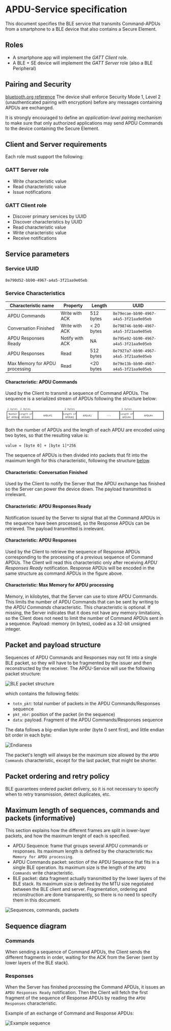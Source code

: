 # APDU-Service specification

This document specifies the BLE service that transmits Command-APDUs from a smartphone to a BLE device that also contains a Secure Element.

## Roles
- A smartphone app will implement the *GATT Client* role.
- A BLE + SE device will implement the *GATT Server* role (also a BLE Peripheral)

## Pairing and Security
[bluetooth.org reference](https://developer.bluetooth.org/TechnologyOverview/Pages/LE-Security.aspx)
The device shall enforce Security Mode 1, Level 2 (unauthenticated pairing with encryption) before any messages containing APDUs are exchanged.

It is strongly encouraged to define an *application-level pairing* mechanism to make sure that only authorized applications may send APDU Commands to the device containing the Secure Element.

## Client and Server requirements
Each role must support the following:

### GATT Server role
- Write characteristic value
- Read characteristic value
- Issue notifications

### GATT Client role
- Discover primary services by UUID
- Discover characteristics by UUID
- Read characteristic value
- Write characteristic value
- Receive notifications

## Service parameters

### Service UUID
`8e790d52-bb90-4967-a4a5-3f21aa9e05eb`

### Service Characteristics

| Characteristic name                 | Property        | Length     | UUID                                   |
|-------------------------------------|---------------- |------------|----------------------------------------|
| APDU Commands                       | Write with ACK  | 512 bytes  | `8e79ecae-bb90-4967-a4a5-3f21aa9e05eb` |
| Conversation Finished               | Write with ACK  | < 20 bytes | `8e798746-bb90-4967-a4a5-3f21aa9e05eb` |
| APDU Responses Ready                | Notify with ACK | NA         | `8e795e92-bb90-4967-a4a5-3f21aa9e05eb` |
| APDU Responses                      | Read            | 512 bytes  | `8e7927a7-bb90-4967-a4a5-3f21aa9e05eb` |
| Max Memory for APDU processing      | Read            | <20 bytes  | `8e79e13b-bb90-4967-a4a5-3f21aa9e05eb` |

#### Characteristic: APDU Commands
Used by the Client to transmit a sequence of Command APDUs. The sequence is a serialized stream of APDUs following the structure below:

![APDU Command sequence](fig/command-apdu-sequence.png)

Both the number of APDUs and the length of each APDU are encoded using two bytes, so that the resulting value is:

```value = [byte 0] + [byte 1]*256```

The sequence of APDUs is then divided into packets that fit into the maximum length for this characteristic, following the structure [below](#packet).

#### Characteristic: Conversation Finished
Used by the Client to notify the Server that the APDU exchange has finished so the Server can power the device down.
The payload transmitted is irrelevant.

#### Characteristic: APDU Responses Ready
Notification issued by the Server to signal that all the Command APDUs in the sequence have been processed, so the Response APDUs can be retrieved. The payload transmitted is irrelevant.

#### Characteristic: APDU Responses
Used by the Client to retrieve the sequence of Response APDUs corresponding to the processing of a previous sequence of Command APDUs. The Client will read this characteristic only after receiving *APDU Responses Ready* notification. Response APDUs will be encoded in the same structure as command APDUs in the figure above.

#### Characteristic: Max Memory for APDU processing
Memory, in kilobytes, that the Server can use to store APDU Commands. This limits the number of APDU Commands that can be sent by writing to the *APDU Commands* characteristic.
This characteristic is optional. If missing, the Server indicates that it does not have any memory limitations, so the Client does not need to limit the number of Command APDUs sent in a sequence.
Payload: memory (in bytes), coded as a 32-bit unsigned integer.

## <a name="packet"></a> Packet and payload structure
Sequences of APDU Commands and Responses may not fit into a single BLE packet, so they will have to be fragmented by the issuer and then reconstructed by the receiver. The APDU-Service will use the following packet structure:

![BLE packet structure](fig/ble-packet-structure.png)

which contains the following fields:
- `totn_pkt`: total number of packets in the APDU Commands/Responses sequence
- `pkt_nbr`: position of the packet (in the sequence)
- `data`: payload. Fragment of the APDU Commands/Responses sequence

The data follows a big-endian byte order (byte 0 sent first), and little endian bit order in each byte:

![Endianess](fig/endianess.png)


The packet's length will always be the maximum size allowed by the `APDU Commands` characteristic, except for the last packet, that might be shorter.

## Packet ordering and retry policy

BLE guarantees ordered packet delivery, so it is not necessary to specify when to retry transmission, detect duplicates, etc.

## Maximum length of sequences, commands and packets (informative)
This section explains how the different frames are split in lower-layer packets, and how the maximum lenght of each is specified.
- APDU Sequence: frame that groups several APDU commands or responses. Its maximum length is defined by the characteristic `Max Memory for APDU processing`.
- APDU Commands packet: section of the APDU Sequence that fits in a single BLE operation. Its maximum size is the length of the `APDU Commands` write characteristic.
- BLE packet: data fragment actually transmitted by the lower layers of the BLE stack. Its maximum size is defined by the MTU size negotiated between the BLE client and server. Fragmentation, ordering and reconstruction are done transparently, so there is no need to specify them in this document. 

![Sequences, commands, packets](fig/sequences-commands-packets.png)

## Sequence diagram

### Commands

When sending a sequence of Command APDUs, the Client sends the different fragments in order, waiting for the ACK from the Server (sent by lower layers of the BLE stack). 

### Responses

When the Server has finished processing the Command APDUs, it issues an `APDU Responses Ready` notification. Then the Client will fetch the first fragment of the sequence of Response APDUs by reading the `APDU Responses` characteristic.

Example of an exchange of Command and Response APDUs:

![Example sequence](fig/example-sequence.png)
